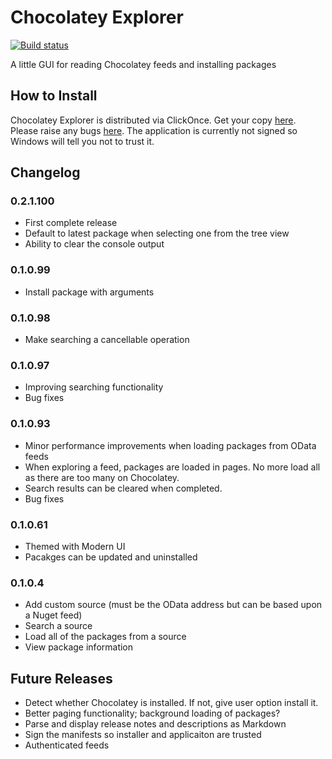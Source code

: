 Chocolatey Explorer
==================
[![Build status](https://ci.appveyor.com/api/projects/status/r3h6ou8b8doydef2)](https://ci.appveyor.com/project/james-dibble/chocolateyexplorer)

A little GUI for reading Chocolatey feeds and installing packages

How to Install
------------------
Chocolatey Explorer is distributed via ClickOnce.  Get your copy [here](http://chocolatey-explorer.jdibble.co.uk/ChocolateyExplorer.exe).  Please raise any bugs [here](https://github.com/james-dibble/ChocolateyExplorer/issues).  The application is currently not signed so Windows will tell you not to trust it.

Changelog
---------
### 0.2.1.100
+ First complete release
+ Default to latest package when selecting one from the tree view
+ Ability to clear the console output

### 0.1.0.99
+ Install package with arguments

### 0.1.0.98
+ Make searching a cancellable operation

### 0.1.0.97
+ Improving searching functionality
+ Bug fixes

### 0.1.0.93
+ Minor performance improvements when loading packages from OData feeds
+ When exploring a feed, packages are loaded in pages.  No more load all as there
  are too many on Chocolatey.
+ Search results can be cleared when completed.
+ Bug fixes

### 0.1.0.61
+ Themed with Modern UI
+ Pacakges can be updated and uninstalled

### 0.1.0.4
+ Add custom source (must be the OData address but can be based upon a Nuget feed)
+ Search a source
+ Load all of the packages from a source
+ View package information

Future Releases
---------------
+ Detect whether Chocolatey is installed.  If not, give user option install it.
+ Better paging functionality; background loading of packages?
+ Parse and display release notes and descriptions as Markdown
+ Sign the manifests so installer and applicaiton are trusted
+ Authenticated feeds